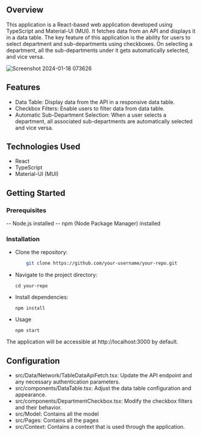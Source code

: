 ## Overview

This application is a React-based web application developed using TypeScript and Material-UI (MUI). It fetches data from an API and displays it in a data table. The key feature of this application is the ability for users to select department and sub-departments using checkboxes. On selecting a department, all the sub-departments under it gets automatically selected, and vice versa.


![Screenshot 2024-01-18 073626](https://github.com/anwesha2002/growmeorganic-assignment/assets/116761608/396733f5-9cc0-441f-a001-504365e4ff80)

## Features

 - Data Table: Display data from the API in a responsive data table.
 - Checkbox Filters: Enable users to filter data from data table.
 - Automatic Sub-Department Selection: When a user selects a department, all associated sub-departments are automatically selected and vice versa.

## Technologies Used

 - React
 - TypeScript
 - Material-UI (MUI)

## Getting Started

### Prerequisites
 -- Node.js installed
 -- npm (Node Package Manager) installed
 
### Installation
 - Clone the repository:

   ```bash
       git clone https://github.com/your-username/your-repo.git

 - Navigate to the project directory:

       cd your-repo
    
 - Install dependencies:

       npm install
    
 - Usage

       npm start
    
The application will be accessible at http://localhost:3000 by default.

## Configuration

 - src/Data/Network/TableDataApiFetch.tsx: Update the API endpoint and any necessary authentication parameters.
 - src/components/DataTable.tsx: Adjust the data table configuration and appearance.
 - src/components/DepartmentCheckbox.tsx: Modify the checkbox filters and their behavior.
 - src/Model: Contains all the model
 - src/Pages: Contains all the pages
 - src/Context: Contains a context that is used through the application.
